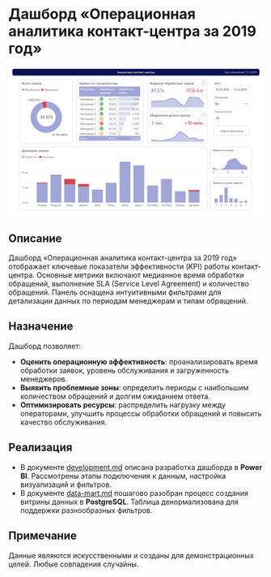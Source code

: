 # Дашборд «Операционная аналитика контакт-центра за 2019 год»
![dash](image/dash-1.jpg)

## Описание
Дашборд «Операционная аналитика контакт-центра за 2019 год» отображает ключевые показатели эффективности (KPI) работы контакт-центра.
Основные метрики включают медианное время обработки обращений, выполнение SLA (Service Level Agreement) и количество обращений.
Панель оснащена интуитивными фильтрами для детализации данных по периодам менеджерам и типам обращений.

## Назначение
Дашборд позволяет:
- **Оценить операционную эффективность**: проанализировать время обработки заявок, уровень обслуживания и загруженность менеджеров.
- **Выявить проблемные зоны**: определить периоды с наибольшим количеством обращений и долгим ожиданием ответа.
- **Оптимизировать ресурсы**: распределить нагрузку между операторами, улучшить процессы обработки обращений и повысить качество обслуживания.

## Реализация
- В документе [development.md](development.md) описана разработка дашборда в **Power BI**. Рассмотрены этапы подключения к данным, настройка визуализаций и фильтров.
- В документе [data-mart.md](data-mart.md) пошагово разобран процесс создания витрины данных в **PostgreSQL**. Таблица денормализована для поддержки разнообразных фильтров.

## Примечание
Данные являются искусственными и созданы для демонстрационных целей. Любые совпадения случайны.
